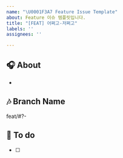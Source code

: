 ```yaml
---
name: "\U0001F3A7 Feature Issue Template"
about: Feature 이슈 템플릿입니다.
title: "[FEAT] 어쩌고-저쩌고"
labels: ''
assignees: ''

---
```


## 🎧 About
<!-- 해당 이슈에서 할 작업에 대해 설명해 주세요. -->
* 

## 🎶 Branch Name
<!-- 해당 이슈와 관련된 작업을 진행할 브랜치명을 작성해 주세요. -->
feat/#?-

## 🎹 To do
<!-- 해야 할 일을 적어 주세요. -->
- [ ] 
